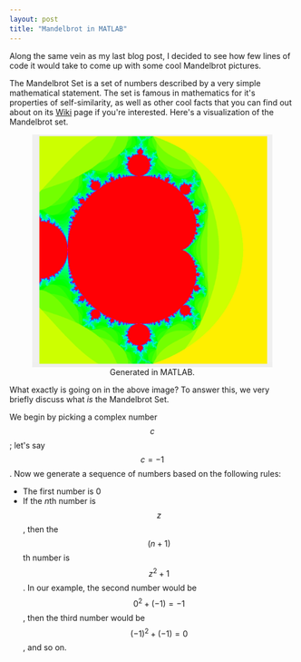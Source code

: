 ```yaml
---
layout: post
title: "Mandelbrot in MATLAB"
---
```


<script type="text/javascript"
  src="/MathJax/MathJax.js">
</script>




Along the same vein as my last blog post, I decided to see how few lines of code it would take to come up with some cool Mandelbrot pictures.

The Mandelbrot Set is a set of numbers described by a very simple mathematical statement. The set is famous in mathematics for it's properties of self-similarity, as well as other cool facts that you can find out about on its [Wiki](https://en.wikipedia.org/wiki/Mandelbrot_set) page if you're interested. Here's a visualization of the Mandelbrot set.
<figure>
<a href="/images/mand/mand.png">
<img style="margin:0px auto;display:block;width:600px;" src="/images/mand/mand.png" />
</a>
<figcaption style="text-align:center" >Generated in MATLAB.</figcaption>
</figure>
What exactly is going on in the above image? To answer this, we very briefly discuss what <em>is</em> the Mandelbrot Set. 


We begin by picking a complex number $$c$$; let's say $$c=-1$$. Now we generate a sequence of numbers based on the following rules:
- The first number is 0
- If the $n$th number is $$z$$, then the $$(n+1)$$th number is $$z^2+1$$. 
In our example, the second number would be $$0^2+(-1)=-1$$, then the third number would be $$(-1)^2+(-1)=0$$, and so on. 







